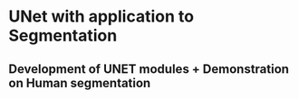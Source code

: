 # UNet with application to Segmentation

## Development of UNET modules + Demonstration on Human segmentation
